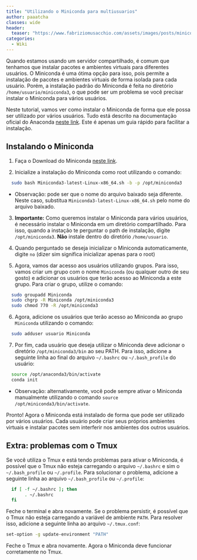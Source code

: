 ```yaml
---
title: "Utilizando o Miniconda para multiusuarios"
author: paaatcha
classes: wide
header:
  teaser: "https://www.fabriziomusacchio.com/assets/images/posts/miniconda_thumb.jpg"
categories:
  - Wiki
---
```


Quando estamos usando um servidor compartilhado, é comum que tenhamos que instalar pacotes e ambientes virtuais para diferentes usuários. O Miniconda é uma ótima opção para isso, pois permite a instalação de pacotes e ambientes virtuais de forma isolada para cada usuário. Porém, a instalação padrão do Miniconda é feita no diretório `/home/usuario/miniconda3`, o que pode ser um problema se você precisar instalar o Miniconda para vários usuários. 

Neste tutorial, vamos ver como instalar o Miniconda de forma que ele possa ser utilizado por vários usuários. Tudo está descrito na documentação oficial do Anaconda [neste link](https://docs.anaconda.com/anaconda/advanced-install/multi-user/). Este é apenas um guia rápido para facilitar a instalação.


## Instalando o Miniconda

1. Faça o Download do Miniconda [neste link](https://docs.anaconda.com/miniconda/install/#quick-command-line-install).

2. Inicialize a instalação do Miniconda como root utilizando o comando:
    
  ```bash
    sudo bash Miniconda3-latest-Linux-x86_64.sh -b -p /opt/miniconda3
  ```    
  - Observação: pode ser que o nome do arquivo baixado seja diferente. Neste caso, substitua `Miniconda3-latest-Linux-x86_64.sh` pelo nome do arquivo baixado.

3. **Importante:** Como queremos instalar o Miniconda para vários usuários, é necessário instalar o Miniconda em um diretório compartilhado. Para isso, quando a instação te perguntar o path de instalação, digite `/opt/miniconda3`. **Não** instale dentro do diretório `/home/usuario`.

4. Quando perguntado se deseja inicializar o Miniconda automaticamente, digite `no` (dizer sim significa inicializar apenas para o root)

5. Agora, vamos dar acesso aos usuários utilizando grupos. Para isso, vamos criar um grupo com o nome `Miniconda` (ou qualquer outro de seu gosto) e adicionar os usuários que terão acesso ao Miniconda a este grupo. Para criar o grupo, utilize o comando:
    
  ```bash
    sudo groupadd Miniconda
    sudo chgrp -R Miniconda /opt/miniconda3
    sudo chmod 770 -R /opt/miniconda3
  ```

6. Agora, adicione os usuários que terão acesso ao Miniconda ao grupo `Miniconda` utilizando o comando:
    
  ```bash
    sudo adduser usuario Miniconda
  ```

7. Por fim, cada usuário que deseja utilizar o Miniconda deve adicionar o diretório `/opt/miniconda3/bin` ao seu PATH. Para isso, adicione a seguinte linha ao final do arquivo `~/.bashrc` ou `~/.bash_profile` do usuário:
    
  ```bash
    source /opt/anaconda3/bin/activate
    conda init
  ```

  - Observação: alternativamente, você pode sempre ativar o Miniconda manualmente utilizando o comando `source /opt/miniconda3/bin/activate`.

Pronto! Agora o Miniconda está instalado de forma que pode ser utilizado por vários usuários. Cada usuário pode criar seus próprios ambientes virtuais e instalar pacotes sem interferir nos ambientes dos outros usuários.


## Extra: problemas com o Tmux

Se você utiliza o Tmux e está tendo problemas para ativar o Miniconda, é possível que o Tmux não esteja carregando o arquivo `~/.bashrc` e sim o `~/.bash_profile` ou `~/.profile`. Para solucionar o problema, adicione a seguinte linha ao arquivo `~/.bash_profile` ou `~/.profile`:

```bash
  if [ -f ~/.bashrc ]; then
       . ~/.bashrc
  fi
```

Feche o terminal e abra novamente. Se o problema persistir, é possível que o Tmux não esteja carregando a variável de ambiente `PATH`. Para resolver isso, adicione a seguinte linha ao arquivo `~/.tmux.conf`:

```bash
set-option -g update-environment "PATH"
```

Feche o Tmux e abra novamente. Agora o Miniconda deve funcionar corretamente no Tmux.



  



